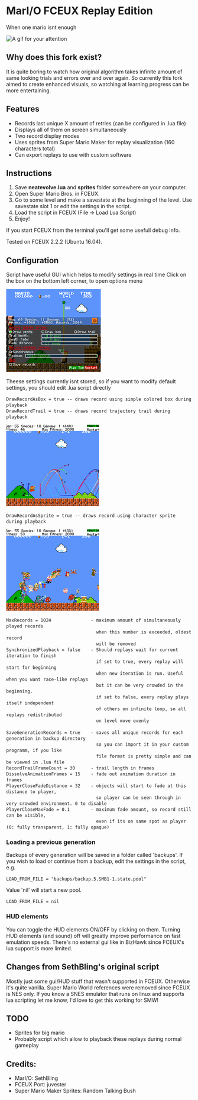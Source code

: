 # MarI/O FCEUX Replay Edition
When one mario isnt enough

![A gif for your attention](gifs/demo_visualize_1500_sprites.gif)

## Why does this fork exist?
It is quite boring to watch how original algorithm takes infinite amount of same looking trials and errors over and over again. So currently this fork aimed to create enhanced visuals, so watching at learning progress can be more entertaining.

## Features
- Records last unique X amount of retries (can be configured in .lua file)
- Displays all of them on screen simultaneously
- Two record display modes
- Uses sprites from Super Mario Maker for replay visualization (160 characters total)
- Can export replays to use with custom software

## Instructions
1. Save **neatevolve.lua** and **sprites** folder somewhere on your computer.
2. Open Super Mario Bros. in FCEUX.
3. Go to some level and make a savestate at the beginning of the level. Use savestate slot 1 or edit the settings in the script.
4. Load the script in FCEUX (File -> Load Lua Script)
5. Enjoy!

If you start FCEUX from the terminal you'll get some usefull debug info.

Tested on FCEUX 2.2.2 (Ubuntu 16.04). 

## Configuration
Script have useful GUI which helps to modify settings in real time
Click on the box on the bottom left corner, to open options menu

<kbd>![Demonstration](gifs/options.png)</kbd>

Theese settings currently isnt stored, so if you want to modify default settings, you should edit .lua script directly

```
DrawRecordAsBox = true -- draws record using simple colored box during playback
DrawRecordTrail = true -- draws record trajectory trail during playback
```
<kbd>![Demonstration](gifs/demo_visualize_box_and_trail.gif)</kbd>
```
DrawRecordAsSprite = true -- draws record using character sprite during playback
```
<kbd>![Demonstration](gifs/demo_visualize_sprites.gif)</kbd>
```
MaxRecords = 1024               - maximum amount of simultaneously played records
                                  when this number is exceeded, oldest record
                                  will be removed
SynchronizedPlayback = false    - Should replays wait for current iteration to finish
                                  if set to true, every replay will start for beginning
                                  when new iteration is run. Useful when you want race-like replays
                                  but it can be very crowded in the beginning.
                                  if set to false, every replay plays itself independent
                                  of others on infinite loop, so all replays redistributed
                                  on level move evenly

SaveGenerationRecords = true    - saves all unique records for each generation in backup directory
                                  so you can import it in your custom programm, if you like
                                  file format is pretty simple and can be viewed in .lua file
RecordTrailFrameCount = 30      - trail length in frames
DissolveAnimationFrames = 15    - fade out animation duration in frames
PlayerCloseFadeDistance = 32    - objects will start to fade at this distance to player, 
                                  so player can be seen through in very crowded environment. 0 to disable
PlayerCloseMaxFade = 0.1        - maximum fade amount, so record still can be visible, 
                                  even if its on same spot as player (0: fully transparent, 1: fully opaque)
```

### Loading a previous generation
Backups of every generation will be saved in a folder called 'backups'. If you wish to load or continue from a backup, edit the settings in the script, e.g.
```
LOAD_FROM_FILE = "backups/backup.5.SMB1-1.state.pool"
```
Value 'nil' will start a new pool.
```
LOAD_FROM_FILE = nil
```
### HUD elements
You can toggle the HUD elements ON/OFF by clicking on them. Turning HUD elements (and sound) off will greatly improve performance on fast emulation speeds. There's no external gui like in BizHawk since FCEUX's lua support is more limited.

## Changes from SethBling's original script
Mostly just some gui/HUD stuff that wasn't supported in FCEUX. Otherwise it's quite vanilla. Super Mario World references were removed since FCEUX is NES only. If you know a SNES emulator that runs on linux and supports lua scripting let me know, I'd love to get this working for SMW!

## TODO
- Sprites for big mario
- Probably script which allow to playback these replays during normal gameplay

## Credits:
- MarI/O: SethBling
- FCEUX Port: juvester
- Super Mario Maker Sprites: Random Talking Bush
